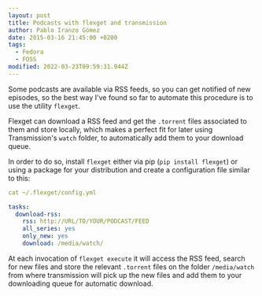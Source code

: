 ```yaml
---
layout: post
title: Podcasts with flexget and transmission
author: Pablo Iranzo Gómez
date: 2015-03-16 21:45:00 +0200
tags:
  - Fedora
  - FOSS
modified: 2022-03-23T09:59:31.944Z
---
```


Some podcasts are available via RSS feeds, so you can get notified of new episodes, so the best way I've found so far to automate this procedure is to use the utility `flexget`.

Flexget can download a RSS feed and get the `.torrent` files associated to them and store locally, which makes a perfect fit for later using Transmission's `watch` folder, to automatically add them to your download queue.

In order to do so, install `flexget` either via pip (`pip install flexget`) or using a package for your distribution and create a configuration file similar to this:

```yaml
cat ~/.flexget/config.yml

tasks:
  download-rss:
    rss: http://URL/TO/YOUR/PODCAST/FEED
    all_series: yes
    only_new: yes
    download: /media/watch/

```

At each invocation of `flexget execute` it will access the RSS feed, search for new files and store the relevant `.torrent` files on the folder `/media/watch` from where transmission will pick up the new files and add them to your downloading queue for automatic download.
